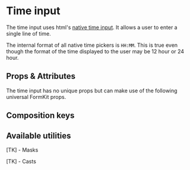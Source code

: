 # Time input

The time input uses html's [native time input](https://developer.mozilla.org/en-US/docs/Web/HTML/Element/input/time). It allows a user to enter a single line of time.

<example
name="Time input"
file="/_content/examples/time/time"
langs="vue"></example>

<callout type="warning" label="Formatting">
The internal format of all native time pickers is <code>HH:MM</code>. This is true even though the format of the time displayed to the user may be 12 hour or 24 hour.
</callout>

## Props & Attributes

The time input has no unique props but can make use of the following universal
FormKit props.

<reference-table input="time" :attrs="['max', 'min', 'step']">
</reference-table>

## Composition keys

<reference-table type="compositionKeys" primary="composition-key">
</reference-table>

## Available utilities

[TK] - Masks

[TK] - Casts
